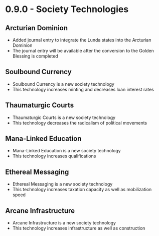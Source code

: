 # 0.9.0 - Society Technologies

## Arcturian Dominion
- Added journal entry to integrate the Lunda states into the Arcturian Dominion
- The journal entry will be available after the conversion to the Golden Blessing is completed

## Soulbound Currency
- Soulbound Currency is a new society technology
- This technology increases minting and decreases loan interest rates

## Thaumaturgic Courts
- Thaumaturgic Courts is a new society technology
- This technology decreases the radicalism of political movements

## Mana-Linked Education
- Mana-Linked Education is a new society technology
- This technology increases qualifications

## Ethereal Messaging
- Ethereal Messaging is a new society technology
- This technology increases taxation capacity as well as mobilization speed

## Arcane Infrastructure
- Arcane Infrastructure is a new society technology
- This technology increases infrastructure as well as construction